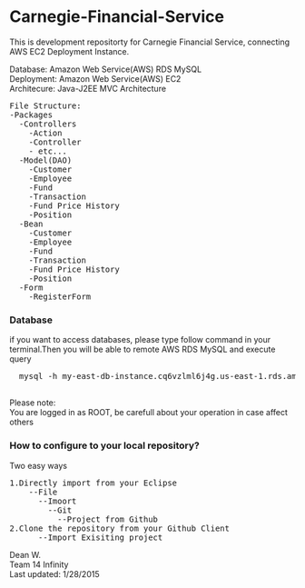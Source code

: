 # Carnegie-Financial-Service

This is development repositorty for Carnegie Financial Service, connecting AWS EC2 Deployment Instance.  

Database: Amazon Web Service(AWS) RDS MySQL  
Deployment: Amazon Web Service(AWS) EC2  
Architecure: Java-J2EE MVC Architecture  

<pre>
File Structure:
-Packages
  -Controllers
    -Action
    -Controller
    - etc...
  -Model(DAO) 
    -Customer
    -Employee
    -Fund
    -Transaction
    -Fund Price History
    -Position
  -Bean
    -Customer
    -Employee
    -Fund
    -Transaction
    -Fund Price History
    -Position
  -Form
    -RegisterForm
</pre>

### Database
  if you want to access databases, please type follow command in your terminal.Then you will be able to remote AWS RDS MySQL and execute query 
  <pre>
  mysql -h my-east-db-instance.cq6vzlml6j4g.us-east-1.rds.amazonaws.com
  </pre>
  
  Please note:  
      You are logged in as ROOT, be carefull about your operation in case affect others
  
### How to configure to your local repository? 
Two easy ways 
<pre>
1.Directly import from your Eclipse 
    --File
      --Imoort
        --Git
          --Project from Github
2.Clone the repository from your Github Client
      --Import Exisiting project
</pre>

Dean W.  
Team 14 Infinity  
Last updated: 1/28/2015
